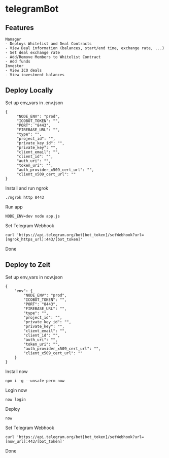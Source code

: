 # telegramBot

## Features

    Manager
    - Deploys Whitelist and Deal Contracts
    - View Deal information (balances, start/end time, exchange rate, ...)
    - Set deal exchange rate
    - Add/Remove Members to Whitelist Contract 
    - Add funds
    Investor
    - View ICO deals
    - View investment balances

## Deploy Locally

Set up env_vars in .env.json

    {
         "NODE_ENV": "prod",
         "ICOBOT_TOKEN": "",
         "PORT": "8443",
         "FIREBASE_URL": "",
         "type": "",
         "project_id": "",
         "private_key_id": "",
         "private_key": "",
         "client_email": "",
         "client_id": "",
         "auth_uri": "",
         "token_uri": "",
         "auth_provider_x509_cert_url": "",
         "client_x509_cert_url": ""
    }

Install and run ngrok

    ./ngrok http 8443

Run app

    NODE_ENV=dev node app.js
    
Set Telegram Webhook

    curl 'https://api.telegram.org/bot[bot_token]/setWebhook?url=[ngrok_https_url]:443/[bot_token]'
    
Done

## Deploy to Zeit

Set up env_vars in now.json

    {
        "env": {
            "NODE_ENV": "prod",
            "ICOBOT_TOKEN": "",
            "PORT": "8443",
            "FIREBASE_URL": "",
            "type": "",
            "project_id": "",
            "private_key_id": "",
            "private_key": "",
            "client_email": "",
            "client_id": "",
            "auth_uri": "",
            "token_uri": "",
            "auth_provider_x509_cert_url": "",
            "client_x509_cert_url": ""
        }
    }

Install now

    npm i -g --unsafe-perm now

Login now

    now login

Deploy
  
    now

Set Telegram Webhook

    curl 'https://api.telegram.org/bot[bot_token]/setWebhook?url=[now_url]:443/[bot_token]'

Done
